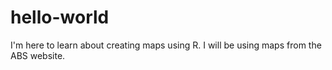 # hello-world
I'm here to learn about creating maps using R. I will be using maps from the ABS website.
